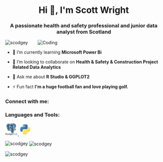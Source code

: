 <h1 align="center">Hi 👋, I'm Scott Wright</h1>
<h3 align="center">A passionate health and safety professional and junior data analyst from Scotland</h3>
<img align= "right" alt="Coding" width=400 src="https://www.google.com/imgres?imgurl=https%3A%2F%2Fmiro.medium.com%2Fmax%2F1400%2F0*C-cPP9D2MIyeexAT.gif&imgrefurl=https%3A%2F%2Fmedium.datadriveninvestor.com%2Fthe-most-hilarious-code-comments-ever-bae3cb1030b5&tbnid=zzkkXv2Ky1bcuM&vet=12ahUKEwiX7sOs0KX4AhV8gM4BHVnUBYoQMyhIegQIARBg..i&docid=eYt4yvd3ybM-hM&w=800&h=600&itg=1&q=animated%20coding%20gif&hl=en-US&ved=2ahUKEwiX7sOs0KX4AhV8gM4BHVnUBYoQMyhIegQIARBg">

<p align="left"> <img src="https://komarev.com/ghpvc/?username=scodgey&label=Profile%20views&color=0e75b6&style=flat" alt="scodgey" /> </p>

- 🌱 I’m currently learning **Microsoft Power Bi**

- 👯 I’m looking to collaborate on **Health & Safety & Construction Project Related Data Analytics**

- 💬 Ask me about **R Studio & GGPLOT2**

- ⚡ Fun fact **I'm a huge football fan and love playing golf.**

<h3 align="left">Connect with me:</h3>
<p align="left">
</p>

<h3 align="left">Languages and Tools:</h3>
<p align="left"> <a href="https://www.postgresql.org" target="_blank" rel="noreferrer"> <img src="https://raw.githubusercontent.com/devicons/devicon/master/icons/postgresql/postgresql-original-wordmark.svg" alt="postgresql" width="40" height="40"/> </a> <a href="https://www.python.org" target="_blank" rel="noreferrer"> <img src="https://raw.githubusercontent.com/devicons/devicon/master/icons/python/python-original.svg" alt="python" width="40" height="40"/> </a> </p>

<p><img align="left" src="https://github-readme-stats.vercel.app/api/top-langs?username=scodgey&show_icons=true&locale=en&layout=compact" alt="scodgey" /></p>

<p>&nbsp;<img align="center" src="https://github-readme-stats.vercel.app/api?username=scodgey&show_icons=true&locale=en" alt="scodgey" /></p>

<p><img align="center" src="https://github-readme-streak-stats.herokuapp.com/?user=scodgey&" alt="scodgey" /></p>
